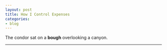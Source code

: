 ```yaml
---
layout: post
title: How I Control Expenses
categories:
- blog
---
```


The condor sat on a **bough** overlooking a canyon.

---

